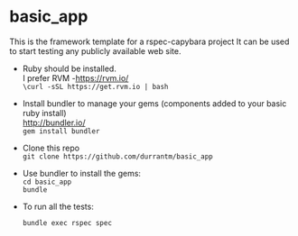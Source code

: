 # basic_app

This is the framework template for a rspec-capybara project
It can be used to start testing any publicly available web site.

- Ruby should be installed.  
  I prefer RVM -https://rvm.io/  
  `\curl -sSL https://get.rvm.io | bash`

- Install bundler to manage your gems (components added to your basic ruby install)  
  http://bundler.io/  
  `gem install bundler`

- Clone this repo  
  `git clone https://github.com/durrantm/basic_app`

- Use bundler to install the gems:  
  `cd basic_app`  
  `bundle`

- To run all the tests:

  `bundle exec rspec spec`
